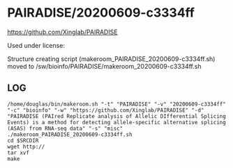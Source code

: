 PAIRADISE/20200609-c3334ff
========================

<https://github.com/Xinglab/PAIRADISE>

Used under license:



Structure creating script (makeroom_PAIRADISE_20200609-c3334ff.sh) moved to /sw/bioinfo/PAIRADISE/makeroom_20200609-c3334ff.sh

LOG
---

    /home/douglas/bin/makeroom.sh "-t" "PAIRADISE" "-v" "20200609-c3334ff" "-c" "bioinfo" "-w" "https://github.com/Xinglab/PAIRADISE" "-d" "PAIRADISE (PAIred Replicate analysis of Allelic DIfferential Splicing Events) is a method for detecting allele-specific alternative splicing (ASAS) from RNA-seq data" "-s" "misc"
    ./makeroom_PAIRADISE_20200609-c3334ff.sh
    cd $SRCDIR
    wget http://
    tar xvf 
    make

